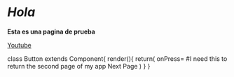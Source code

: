 # _Hola_
**Esta es una pagina de prueba**

[Youtube](https://www.youtube.com/channel/UC6PMsEluaawjP5YxE5ZNWRA)

class Button extends Component{
    render(){
        return(
            <View>
                onPress= #I need this to return the second page of my app
                <Text style={styles.buttonText}>Next Page</Text>
            </View>
        )
    }
}
